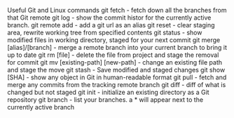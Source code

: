 Useful Git and Linux commands
git fetch - fetch down all the branches from that Git remote
git log - show the commit histor for the currently active branch.
git remote add - add a git url as an alias
git reset - clear staging area, rewrite working tree from specified contents
git status - show modified files in working directory, staged for your next commit
git merge [alias]/[branch] - merge a remote branch into your current branch to bring it up to date
git rm [file] - delete the file from project and stage the removal for commit
git mv [existing-path] [new-path] - change an existing file path and stage the move
git stash - Save modified and staged changes
git show [SHA] - show any object in Git in human-readable format
git pull - fetch and merge any commits from the tracking remote branch
git diff - diff of what is changed but not staged
git init - initialize an existing directory as a Git repository
git branch - list your branches. a * will appear next to the currently active branch
